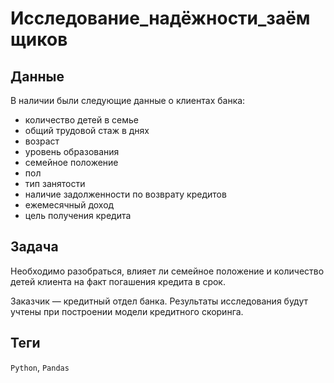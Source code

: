 # Исследование_надёжности_заёмщиков


## Данные

В наличии были следующие данные о клиентах банка:
* количество детей в семье
* общий трудовой стаж в днях
* возраст
* уровень образования
* семейное положение
* пол
* тип занятости
* наличие задолженности по возврату кредитов
* ежемесячный доход
* цель получения кредита

## Задача

Необходимо разобраться, влияет ли семейное положение и количество детей клиента на факт погашения кредита в срок. 

Заказчик — кредитный отдел банка. Результаты исследования будут учтены при построении модели кредитного скоринга.  

## Теги
`Python`, `Pandas`
